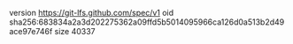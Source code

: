 version https://git-lfs.github.com/spec/v1
oid sha256:683834a2a3d202275362a09ffd5b5014095966ca126d0a513b2d49ace97e746f
size 40337
